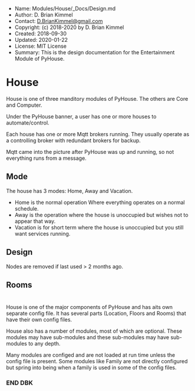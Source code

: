 * Name:      Modules/House/_Docs/Design.md
* Author:    D. Brian Kimmel
* Contact:   D.BrianKimmel@gmail.com
* Copyright: (c) 2018-2020 by D. Brian Kimmel
* Created:   2018-09-30
* Updated:   2020-01-22
* License:   MIT License
* Summary:   This is the design documentation for the Entertainment Module of PyHouse.

# House

House is one of three manditory modules of PyHouse.
The others are Core and Computer.

Under the PyHouse banner, a user has one or more houses to automate/control.

Each house has one or more Mqtt brokers running.
They usually operate as a controlling broker with redundant brokers for backup.

Mqtt came into the picture after PyHouse was up and running, so not everything runs from a message.

## Mode
The house has 3 modes: Home, Away and Vacation.
* Home is the normal operation Where everything operates on a normal schedule.
* Away is the operation where the house is unoccupied but wishes not to appear that way.
* Vacation is for short term where the house is unoccupied but you still want services running.

## Design

Nodes are removed if last used > 2 months ago.

## Rooms


#

House is one of the major components of PyHouse and has aits own separate config file.
It has several parts (Location, Floors and Rooms) that have their own config files.

House also has a number of modules, most of which are optional.
These modules may have sub-modules and these sub-modules may have sub-modules to any depth.

Many modules are configed and are not loaded at run time unless the config file is present.
Some modules like Family are not directly configured but spring into being when a family is used in some of the config files.


### END DBK
